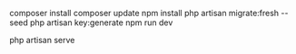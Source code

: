 composer install
composer update
npm install
php artisan migrate:fresh --seed
php artisan key:generate
npm run dev

php artisan serve